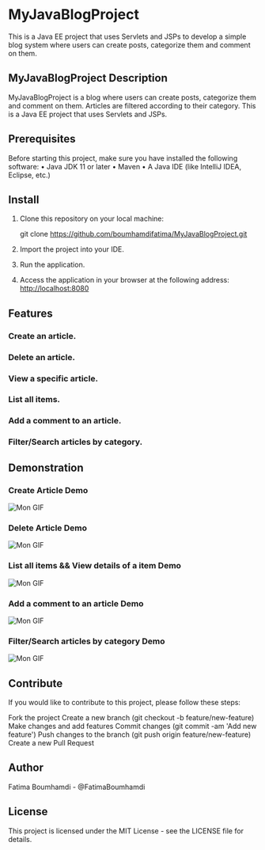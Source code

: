 # MyJavaBlogProject

This is a Java EE project that uses Servlets and JSPs to develop a simple blog system where users can create posts, categorize them and comment on them.

## MyJavaBlogProject Description

MyJavaBlogProject is a blog where users can create posts, categorize them and comment on them. Articles are filtered according to their category. 
This is a Java EE project that uses Servlets and JSPs.

## Prerequisites
Before starting this project, make sure you have installed the following software: • Java JDK 11 or later • Maven • A Java IDE (like IntelliJ IDEA, Eclipse, etc.)

## Install

1. Clone this repository on your local machine:

   git clone https://github.com/boumhamdifatima/MyJavaBlogProject.git


2. Import the project into your IDE.

3. Run the application.

4. Access the application in your browser at the following address: [http://localhost:8080](http://localhost:8080)

## Features

### Create an article.

### Delete an article.

### View a specific article.

### List all items.

### Add a comment to an article.

### Filter/Search articles by category.

## Demonstration

### Create Article Demo

![Mon GIF](Ajouter_Article_Et_Liste.gif)

### Delete Article Demo

![Mon GIF](Supprimer_Article.gif)

### List all items && View details of a item Demo

![Mon GIF](Liste_Des_Articles.gif)

### Add a comment to an article Demo

![Mon GIF](Ajouter_Commentaire.gif)

### Filter/Search articles by category Demo

![Mon GIF](Rechercher_Article.gif)

## Contribute

If you would like to contribute to this project, please follow these steps:

   Fork the project
   Create a new branch (git checkout -b feature/new-feature)
   Make changes and add features
   Commit changes (git commit -am 'Add new feature')
   Push changes to the branch (git push origin feature/new-feature)
   Create a new Pull Request 

## Author 

Fatima Boumhamdi - @FatimaBoumhamdi 

## License 

This project is licensed under the MIT License - see the LICENSE file for details.
